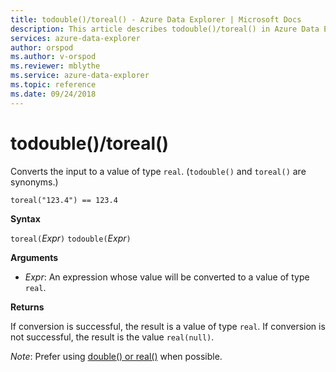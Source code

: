 ```yaml
---
title: todouble()/toreal() - Azure Data Explorer | Microsoft Docs
description: This article describes todouble()/toreal() in Azure Data Explorer.
services: azure-data-explorer
author: orspod
ms.author: v-orspod
ms.reviewer: mblythe
ms.service: azure-data-explorer
ms.topic: reference
ms.date: 09/24/2018
---
```

# todouble()/toreal()

Converts the input to a value of type `real`. (`todouble()` and `toreal()` are synonyms.)

```kusto
toreal("123.4") == 123.4
```

**Syntax**

`toreal(`*Expr*`)`
`todouble(`*Expr*`)`

**Arguments**

* *Expr*: An expression whose value will be converted to a value of type `real`.

**Returns**

If conversion is successful, the result is a value of type `real`.
If conversion is not successful, the result is the value `real(null)`.

*Note*: Prefer using [double() or real()](./scalar-data-types/real.md) when possible.